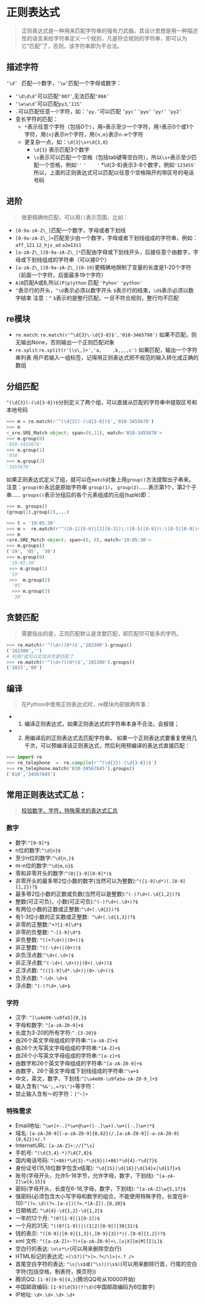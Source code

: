 # 正则表达式
>正则表达式是一种用来匹配字符串的强有力武器。其设计思想是用一种描述性的语言来给字符串定义一个规则，凡是符合规则的字符串，即可认为它“匹配”了，否则，该字符串即为不合法。

##  描述字符
``‘\d’ `` 匹配``一个``数字，``‘\w’``匹配一个字母或数字：

* ``‘\d\d\d’``可以匹配``‘007’``,无法匹配``‘00A’``
* ``‘\w\w\d’``可以匹配``py3``,``‘115’``
* ``.``可以匹配任意``一个``字符，如：``‘py.’``可以匹配 ``‘pyc’`` ``‘pyo’`` ``‘py!’`` ``‘py2’`` 
* 变长字符的匹配：
	* ``*``表示任意个字符（包括0个），用``+``表示至少一个字符，用``?``表示0个或1个字符，用``{n}``表示n个字符，用``{n,m}``表示``n-m``个字符
	* 更复杂一点，如：``\d{3}\s+\d{3,8}``
		* ``\d{3}`` 表示匹配3个数字
		* ``\s``表示可以匹配一个空格（包括tab键等空白符），所以``\s+``表示至少匹配一个空格，例如``''``  ``'	'``
		*\d{3-8}表示3-8个数字，例如``'123455'``
	所以，上面的正则表达式可以匹配以任意个空格隔开的带区号的电话号码
## 进阶
> 做更精确地匹配，可以用``[]``表示范围，比如：

* ``[0-9a-zA-Z\_]``匹配一个数字，字母或者下划线
* ``[0-9a-zA-Z\_]+``匹配至少由一个数字，字母或者下划线组成的字符串，例如：``aff_121`` ``12_hjs_ad`` ``a2w13s1``
* ``[a-zA-Z\_][0-9a-zA-Z\_]*``匹配由字母或下划线开头，后接任意个由数字，字母或下划线组成的字符串（可以接0个）
* ``[a-zA-Z\_][0-9a-zA-Z\_]{0-19}``更精确地限制了变量的长度是1-20个字符（前面一个字符，后面最多19个字符）
* ``A|B``匹配A或B,所以``(P|p)ython`` 匹配 ``'Pyhon'``  ``'python'``
* ``^``表示行的开头，``^\d``表示必须以数字开头  ``$``表示行的结束，``\d$``表示必须以数字结束
注意：``^`` ``$``表示的是整行匹配，一旦不符合规则，整行均不匹配

## re模块
* ``re.match``: ``re.match(r'^\d{3}\-\d{3-8}$','010-3465798')``
如果不匹配，则无输出None，否则输出一个正则匹配对象
* ``re.split``:``re.split(r'[\s\,]+','a,	,b,,,,c')``
如果匹配，输出一个字符串列表
用户若输入一组标签，记得用正则表达式把不规范的输入转化成正确的数组
## 分组匹配
``^(\d{3})-(\d{3-8})$``分别定义了两个组，可以直接从匹配的字符串中提取区号和本地号码
```python
>>> m = re.match(r'^(\d{3})-(\d{3-8})$','010-3455678')
>>> m
<_sre.SRE_Match object; span=(0,11), match='010-3455678'>
>>> m.group(0)
'010-3455678'
>>> m.group(1)
'010'
>>> m.group(2)
'3455678'

```
如果正则表达式定义了组，就可以在``match``对象上用``group()``方法提取出子串来。
注意：``group(0)``永远是原始字符串 ``group(1)``， ``group(2)``......表示第1个，第2个子串......
``groups()``表示分组后的各个元素组成的元组(tuple)即：
```python
>>> m. groups()
(group(1),group(2),...)
```

```python
>>> t = '19:05:30'
>>> m =  re.match(r'^([0-1][0-9]|[2][0-3])\:([0-5][0-9])\:([0-5][0-9])$',t)
>>> m
<sre.SRE_Match object; span=(0, 8), match='19:05:30'>
>>> m.groups()
('19', '05', '30')
>>> m.group(0)
 '19:05:30'
 >>> m.group(1)
 '19'
 >>>  m.group(2)
  '05'
  >>> m.group(3)
  '30'
```
## 贪婪匹配
> 需要指出的是，正则匹配默认是贪婪匹配，即匹配尽可能多的字符。

```python
>>> re.match(r'^(\d+)(0*)$','102300').groups()
('102300','')
# 利用?就可以实现非贪婪匹配了
>>> re.match(r'^(\d+?)(0*)$','102300').groups()
('1023','00')
```
## 编译
> 在Python中使用正则表达式时，re模块内部做两件事：
* 1. 编译正则表达式，如果正则表达式的字符串本身不合法，会报错；
* 2. 用编译后的正则表达式去匹配字符串。
如果一个正则表达式要重复使用几千次，可以预编译该正则表达式，然后利用预编译的表达式直接匹配：
```python
>>> import re
>>> re_telephone  =  re.compile(r'^(\d{3})-(\d{3-8})$')
>>> re_telephone.match('010-34567845').groups()
('010','34567845')
```

## 常用正则表达式汇总：
> [校验数字，字符，特殊需求的表达式汇总](http://www.imooc.com/article/3591)

### 数字
* 数字:``^[0-9]*$``
* n位的数字:``^\d{n}$``
* 至少n位的数字:``^\d{n,}$``
* m-n位的数字:``^\d{m,n}$``
* 零和非零开头的数字:``^(0|[1-9][0-9]*)$``
* 非零开头的最多带2位小数的数字(当然可以为整数):``^([1-9]\d*)(.[0-9]{1,2})?$``
* 最多带2位小数的正数或负数(当然可以是整数):``^(-)?\d+(.\d{1,2})?$``
* 整数(可正可负)，小数(可正可负):``^(-)?\d+(.\d+)?$``
* 有两位小数的正数或正整数:``^\d+(.\d{2})?$``
* 有1-3位小数的正实数或正整数:`` ^\d+(.\d{1,3})?$``
* 非零的正整数:``^+?[1-9]\d*$``
* 非零的负整数: ``^-[1-9]\d*$``
* 非负整数: ``^((+?\d+)|(0+))$``
* 非正整数: ``^((-\d+)|(0+))$``
* 非负浮点数:``^\d+(.\d+)$``
* 非正浮点数:``^(-\d+(.\d+))|(0+(.\d+))$``
* 正浮点数: ``^(([1-9]\d*.\d+)|(0+.\d+))$``
* 负浮点数: ``^-\d+.\d+$``
* 浮点数: ``^(-)?\d+.\d+$``

### 字符
* 汉字: ``^[\u4e00-\u9fa5]{0,}$``
* 字母和数字: ``^[a-zA-Z0-9]+$``
* 长度为3-20的所有字符:``^.{3-20}$``
* 由26个英文字母组成的字符串:``^[a-zA-Z]+$``
* 由26个大写英文字母组成的字符串:``^[A-Z]+$``
* 由26个小写英文字母组成的字符串:``^[a-z]+$``
* 由数字和26个英文字母组成的字符串:``^[a-zA-Z0-9]+$``
* 由数字，26个英文字母或下划线组成的字符串:``^\w+$``
* 中文，英文，数字，下划线:``^[\u4e00-\u9fa5a-zA-Z0-9_]+$``
* 输入含有``[^%&';,=?$\"]+``等字符：
* 禁止输入含有～的字符：``[^~]+``

### 特殊需求
* Email地址: ``^\w+[+-.]*\w+@\w+([-.]\w+).\w+([-.]\w+)*$``
* 域名: ``[a-zA-Z0-9][-a-zA-Z0-9]{0,62}(/.[a-zA-Z0-9][-a-zA-Z0-9]{0,62})+/.?``
* InternetURL: ``[a-zA-Z]+://[^\s]``
* 手机号: ``^(\d{3,4}-*)?\d{7,8}$``
* 国内电话号码: ``^(+86)*\d{3}-*\d{8}|(+86)*\d{4}-*\d{7}$``
* 身份证号(15,18位数字包含x结尾): ``^\d{15}|\d{18}|\d{14}x|\d{17}x$``
* 账号(字母开头，允许5-16字节，允许字母，数字，下划线): ``^[a-zA-Z]\w{4,15}$``
* 密码(字母开头，长度在6-18,字母，数字，下划线): ``^[a-zA-Z]\w{5,17}$``
* 强密码(必须包含大小写字母和数字的组合，不能使用特殊字符，长度在8-10):``^(?=.\d)(?=.[a-z])(?=.*[A-Z]).{8,10}$``
* 日期格式: ``^\d{4}-\d{1,2}-\d{1,2}$``
* 一年的12个月: ``^(0?[1-9]|1[0-2])$``
* 一个月的31天: ``^((0?[1-9])|((1|2)[0-9])|30|31)$``
* 钱的表示: ``^([0-9]|[0-9]{1,3}(,[0-9]{3})*)(.[0-9]{1,2})?$``
* xml 文件: ``^([a-zA-Z]+-?)+[a-zA-Z0-9]+\.[x|X][m|M][I|L]$``
* 空白行的表达: ``\n\s*\r``(可以用来删除空白行)
* HTML标记的表达式: ``<(\S?)[^>]>.?</\l>|<.? />``
* 首尾空白字符的表达: ``^\s|\s$或(^\s)|(\s$)``(可以用来删除行首，行尾的空白字符(包括空格，制表符，换页符))
* 腾讯QQ: ``[1-9][0-9]{4,}``(腾讯QQ号从10000开始)
* 中国邮政编码: ``[1-9]\d{5}(?!\d)``(中国邮政编码为6位数字)
* IP地址: ``\d+.\d+.\d+.\d+``
